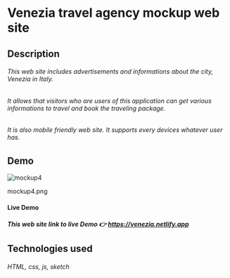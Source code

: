 # Venezia travel agency mockup web site

## Description
###### This web site includes advertisements and informations about the city, Venezia in Italy.
###### It allows that visitors who are users of this application can get various informations to travel and book the traveling package.
###### It is also mobile friendly web site. It supports every devices whatever user has.

## Demo
![mockup4](https://user-images.githubusercontent.com/79505961/111478719-ac802480-8773-11eb-8908-cfba9b1979aa.png)

mockup4.png
#### Live Demo
##### This web site link to live Demo 👉 https://venezia.netlify.app

## Technologies used
###### HTML, css, js, sketch 
